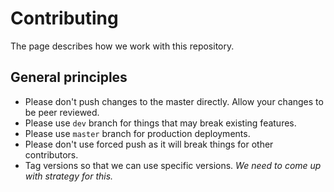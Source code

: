 # Contributing

The page describes how we work with this repository.

## General principles

- Please don't push changes to the master directly. Allow your changes to be peer reviewed.
- Please use `dev` branch for things that may break existing features.
- Please use `master` branch for production deployments.
- Please don't use forced push as it will break things for other contributors.
- Tag versions so that we can use specific versions. _We need to come up with strategy for this._
